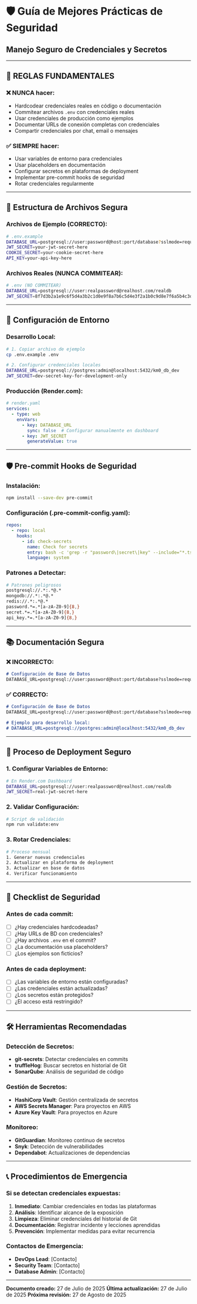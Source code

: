 # 🛡️ Guía de Mejores Prácticas de Seguridad

## **Manejo Seguro de Credenciales y Secretos**

---

## 🚨 **REGLAS FUNDAMENTALES**

### **❌ NUNCA hacer:**

- Hardcodear credenciales reales en código o documentación
- Commitear archivos `.env` con credenciales reales
- Usar credenciales de producción como ejemplos
- Documentar URLs de conexión completas con credenciales
- Compartir credenciales por chat, email o mensajes

### **✅ SIEMPRE hacer:**

- Usar variables de entorno para credenciales
- Usar placeholders en documentación
- Configurar secretos en plataformas de deployment
- Implementar pre-commit hooks de seguridad
- Rotar credenciales regularmente

---

## 📁 **Estructura de Archivos Segura**

### **Archivos de Ejemplo (CORRECTO):**

```bash
# .env.example
DATABASE_URL=postgresql://user:password@host:port/database?sslmode=require
JWT_SECRET=your-jwt-secret-here
COOKIE_SECRET=your-cookie-secret-here
API_KEY=your-api-key-here
```

### **Archivos Reales (NUNCA COMMITEAR):**

```bash
# .env (NO COMMITEAR)
DATABASE_URL=postgresql://user:realpassword@realhost.com/realdb
JWT_SECRET=8f7d3b2a1e9c6f5d4a3b2c1d0e9f8a7b6c5d4e3f2a1b0c9d8e7f6a5b4c3d2e1f0
```

---

## 🔧 **Configuración de Entorno**

### **Desarrollo Local:**

```bash
# 1. Copiar archivo de ejemplo
cp .env.example .env

# 2. Configurar credenciales locales
DATABASE_URL=postgresql://postgres:admin@localhost:5432/km0_db_dev
JWT_SECRET=dev-secret-key-for-development-only
```

### **Producción (Render.com):**

```yaml
# render.yaml
services:
  - type: web
    envVars:
      - key: DATABASE_URL
        sync: false  # Configurar manualmente en dashboard
      - key: JWT_SECRET
        generateValue: true
```

---

## 🛡️ **Pre-commit Hooks de Seguridad**

### **Instalación:**

```bash
npm install --save-dev pre-commit
```

### **Configuración (.pre-commit-config.yaml):**

```yaml
repos:
  - repo: local
    hooks:
      - id: check-secrets
        name: Check for secrets
        entry: bash -c 'grep -r "password\|secret\|key" --include="*.ts" --include="*.js" --include="*.md" . | grep -v "example\|placeholder" && exit 1 || exit 0'
        language: system
```

### **Patrones a Detectar:**

```bash
# Patrones peligrosos
postgresql://.*:.*@.*
mongodb://.*:.*@.*
redis://.*:.*@.*
password.*=.*[a-zA-Z0-9]{8,}
secret.*=.*[a-zA-Z0-9]{8,}
api_key.*=.*[a-zA-Z0-9]{8,}
```

---

## 📚 **Documentación Segura**

### **❌ INCORRECTO:**

```markdown
# Configuración de Base de Datos
DATABASE_URL=postgresql://user:password@host:port/database?sslmode=require
```

### **✅ CORRECTO:**

```markdown
# Configuración de Base de Datos
DATABASE_URL=postgresql://user:password@host:port/database?sslmode=require

# Ejemplo para desarrollo local:
# DATABASE_URL=postgresql://postgres:admin@localhost:5432/km0_db_dev
```

---

## 🔄 **Proceso de Deployment Seguro**

### **1. Configurar Variables de Entorno:**

```bash
# En Render.com Dashboard
DATABASE_URL=postgresql://user:realpassword@realhost.com/realdb
JWT_SECRET=real-jwt-secret-here
```

### **2. Validar Configuración:**

```bash
# Script de validación
npm run validate:env
```

### **3. Rotar Credenciales:**

```bash
# Proceso mensual
1. Generar nuevas credenciales
2. Actualizar en plataforma de deployment
3. Actualizar en base de datos
4. Verificar funcionamiento
```

---

## 🚨 **Checklist de Seguridad**

### **Antes de cada commit:**

- [ ] ¿Hay credenciales hardcodeadas?
- [ ] ¿Hay URLs de BD con credenciales?
- [ ] ¿Hay archivos `.env` en el commit?
- [ ] ¿La documentación usa placeholders?
- [ ] ¿Los ejemplos son ficticios?

### **Antes de cada deployment:**

- [ ] ¿Las variables de entorno están configuradas?
- [ ] ¿Las credenciales están actualizadas?
- [ ] ¿Los secretos están protegidos?
- [ ] ¿El acceso está restringido?

---

## 🛠️ **Herramientas Recomendadas**

### **Detección de Secretos:**

- **git-secrets**: Detectar credenciales en commits
- **truffleHog**: Buscar secretos en historial de Git
- **SonarQube**: Análisis de seguridad de código

### **Gestión de Secretos:**

- **HashiCorp Vault**: Gestión centralizada de secretos
- **AWS Secrets Manager**: Para proyectos en AWS
- **Azure Key Vault**: Para proyectos en Azure

### **Monitoreo:**

- **GitGuardian**: Monitoreo continuo de secretos
- **Snyk**: Detección de vulnerabilidades
- **Dependabot**: Actualizaciones de dependencias

---

## 📞 **Procedimientos de Emergencia**

### **Si se detectan credenciales expuestas:**

1. **Inmediato**: Cambiar credenciales en todas las plataformas
2. **Análisis**: Identificar alcance de la exposición
3. **Limpieza**: Eliminar credenciales del historial de Git
4. **Documentación**: Registrar incidente y lecciones aprendidas
5. **Prevención**: Implementar medidas para evitar recurrencia

### **Contactos de Emergencia:**

- **DevOps Lead**: [Contacto]
- **Security Team**: [Contacto]
- **Database Admin**: [Contacto]

---

**Documento creado:** 27 de Julio de 2025
**Última actualización:** 27 de Julio de 2025
**Próxima revisión:** 27 de Agosto de 2025
